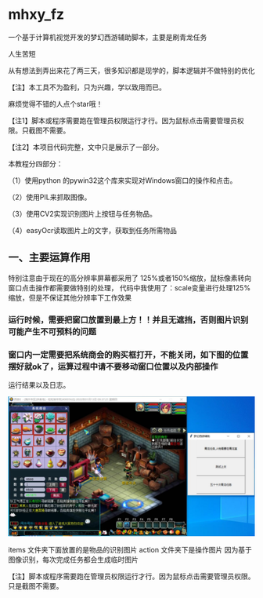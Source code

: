 # mhxy_fz

一个基于计算机视觉开发的梦幻西游辅助脚本，主要是刷青龙任务

人生苦短

从有想法到弄出来花了两三天，很多知识都是现学的，脚本逻辑并不做特别的优化

【注】本工具不为盈利，只为兴趣，学以致用而已。

麻烦觉得不错的人点个star哦！

【注1】脚本或程序需要跑在管理员权限运行才行。因为鼠标点击需要管理员权限。只截图不需要。

【注2】本项目代码完整，文中只是展示了一部分。

本教程分四部分：

（1）使用python 的pywin32这个库来实现对Windows窗口的操作和点击。

（2）使用PIL来抓取图像。

（3）使用CV2实现识别图片上按钮与任务物品。

（4）easyOcr读取图片上的文字，获取到任务所需物品

## 一、主要运算作用
特别注意由于现在的高分辨率屏幕都采用了 125%或者150%缩放，鼠标像素转向窗口点击操作都需要做特别的处理，
代码中我使用了：scale变量进行处理125%缩放，但是不保证其他分辨率下工作效果

### 运行时候，需要把窗口放置到最上方！！并且无遮挡，否则图片识别可能产生不可预料的问题
### 窗口内一定需要把系统商会的购买框打开，不能关闭，如下图的位置摆好就ok了，运算过程中请不要移动窗口位置以及内部操作


运行结果以及日志。

![main](./imgs/main.jpg)

items 文件夹下面放置的是物品的识别图片
action 文件夹下是操作图片
因为基于图像识别，每次完成任务都会生成临时图片

【注】脚本或程序需要跑在管理员权限运行才行。因为鼠标点击需要管理员权限。只是截图不需要。